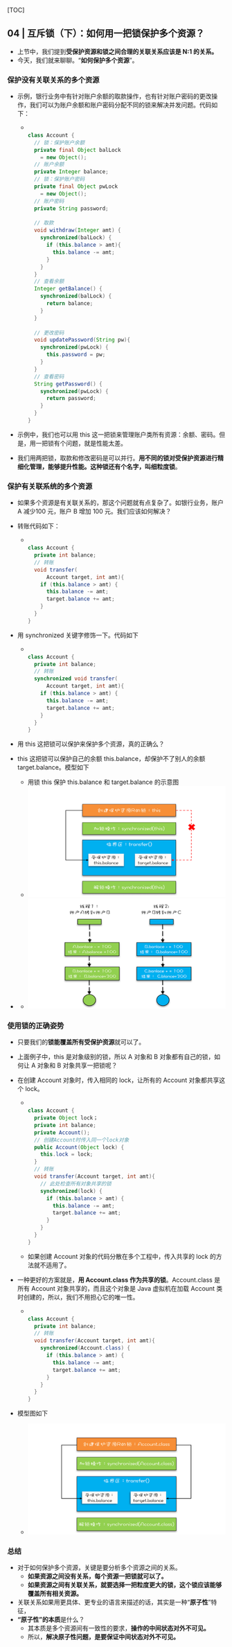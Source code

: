 [TOC]

## 04 | 互斥锁（下）：如何用一把锁保护多个资源？

-   上节中，我们提到**受保护资源和锁之间合理的关联关系应该是 N:1 的关系。**
-   今天，我们就来聊聊。“**如何保护多个资源**”。

### 保护没有关联关系的多个资源

-   示例，银行业务中有针对账户余额的取款操作，也有针对账户密码的更改操作，我们可以为账户余额和账户密码分配不同的锁来解决并发问题。代码如下：

    -   ```java
        
        class Account {
          // 锁：保护账户余额
          private final Object balLock
            = new Object();
          // 账户余额  
          private Integer balance;
          // 锁：保护账户密码
          private final Object pwLock
            = new Object();
          // 账户密码
          private String password;
        
          // 取款
          void withdraw(Integer amt) {
            synchronized(balLock) {
              if (this.balance > amt){
                this.balance -= amt;
              }
            }
          } 
          // 查看余额
          Integer getBalance() {
            synchronized(balLock) {
              return balance;
            }
          }
        
          // 更改密码
          void updatePassword(String pw){
            synchronized(pwLock) {
              this.password = pw;
            }
          } 
          // 查看密码
          String getPassword() {
            synchronized(pwLock) {
              return password;
            }
          }
        }
        ```

-   示例中，我们也可以用 this 这一把锁来管理账户类所有资源：余额、密码。但是，用一把锁有个问题，就是性能太差。

-   我们用两把锁，取款和修改密码是可以并行。**用不同的锁对受保护资源进行精细化管理，能够提升性能。**这种锁还有个名字，叫**细粒度锁**。

### 保护有关联系统的多个资源

-   如果多个资源是有关联关系的，那这个问题就有点复杂了。如银行业务，账户 A 减少100 元，账户 B 增加 100 元。我们应该如何解决？

-   转账代码如下：

    -   ```java
        
        class Account {
          private int balance;
          // 转账
          void transfer(
              Account target, int amt){
            if (this.balance > amt) {
              this.balance -= amt;
              target.balance += amt;
            }
          } 
        }
        ```

-   用 synchronized 关键字修饰一下。代码如下

    -   ```java
        
        class Account {
          private int balance;
          // 转账
          synchronized void transfer(
              Account target, int amt){
            if (this.balance > amt) {
              this.balance -= amt;
              target.balance += amt;
            }
          } 
        }
        ```

-   用 this 这把锁可以保护来保护多个资源，真的正确么？

-   this 这把锁可以保护自己的余额 this.balance，却保护不了别人的余额 target.balance。模型如下

    -   用锁 this 保护 this.balance 和 target.balance 的示意图
    -   ![img](imgs/1ba92a09d1a55a6a1636318f30c155d8.png)

-   -   ![img](imgs/a46b4a1e73671d6e6f1bdb26f6c87627.png)

### 使用锁的正确姿势

-   只要我们的**锁能覆盖所有受保护资源**就可以了。

-   上面例子中，this 是对象级别的锁，所以 A 对象和 B 对象都有自己的锁，如何让 A 对象和 B 对象共享一把锁呢？

-   在创建 Account 对象时，传入相同的 lock，让所有的 Account 对象都共享这个 lock。

    -   ```java
        
        class Account {
          private Object lock；
          private int balance;
          private Account();
          // 创建Account时传入同一个lock对象
          public Account(Object lock) {
            this.lock = lock;
          } 
          // 转账
          void transfer(Account target, int amt){
            // 此处检查所有对象共享的锁
            synchronized(lock) {
              if (this.balance > amt) {
                this.balance -= amt;
                target.balance += amt;
              }
            }
          }
        }
        ```

    -   如果创建 Account 对象的代码分散在多个工程中，传入共享的 lock 的方法就不适用了。

-   一种更好的方案就是，**用 Account.class 作为共享的锁**。Account.class 是所有 Account 对象共享的，而且这个对象是 Java 虚拟机在加载 Account 类时创建的，所以，我们不用担心它的唯一性。

    -   ```java
        
        class Account {
          private int balance;
          // 转账
          void transfer(Account target, int amt){
            synchronized(Account.class) {
              if (this.balance > amt) {
                this.balance -= amt;
                target.balance += amt;
              }
            }
          } 
        }
        ```

-   模型图如下

    -   ![img](imgs/527cd65f747abac3f23390663748da7c.png)

### 总结

-   对于如何保护多个资源，关键是要分析多个资源之间的关系。
    -   **如果资源之间没有关系，每个资源一把锁就可以了。**
    -   **如果资源之间有关联关系，就要选择一把粒度更大的锁，这个锁应该能够覆盖所有相关资源。**
-   关联关系如果用更具体、更专业的语言来描述的话，其实是一种“**原子性**”特征，
-   **“原子性”的本质**是什么？
    -   其本质是多个资源间有一致性的要求，**操作的中间状态对外不可见。**
    -   所以，**解决原子性问题，是要保证中间状态对外不可见。**